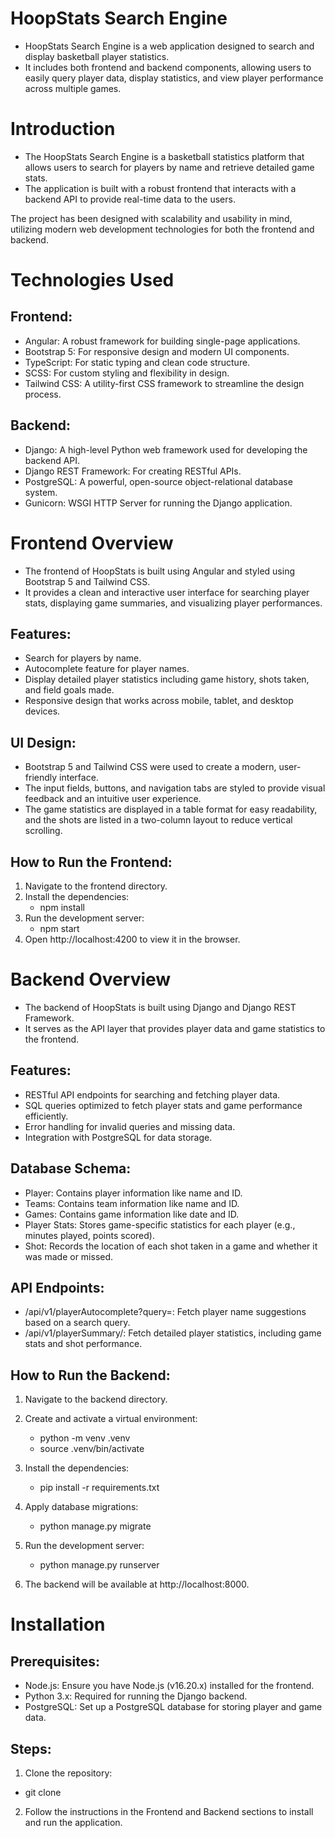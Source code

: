 
# HoopStats Search Engine
* HoopStats Search Engine is a web application designed to search and display basketball player statistics. 
* It includes both frontend and backend components, allowing users to easily query player data, display statistics, and view player performance across multiple games.

# Introduction
* The HoopStats Search Engine is a basketball statistics platform that allows users to search for players by name and retrieve detailed game stats. 
* The application is built with a robust frontend that interacts with a backend API to provide real-time data to the users.

The project has been designed with scalability and usability in mind, utilizing modern web development technologies for both the frontend and backend.

# Technologies Used
## Frontend:
* Angular: A robust framework for building single-page applications.
* Bootstrap 5: For responsive design and modern UI components.
* TypeScript: For static typing and clean code structure.
* SCSS: For custom styling and flexibility in design.
* Tailwind CSS: A utility-first CSS framework to streamline the design process.

## Backend:
* Django: A high-level Python web framework used for developing the backend API.
* Django REST Framework: For creating RESTful APIs.
* PostgreSQL: A powerful, open-source object-relational database system.
* Gunicorn: WSGI HTTP Server for running the Django application.

# Frontend Overview
* The frontend of HoopStats is built using Angular and styled using Bootstrap 5 and Tailwind CSS. 
* It provides a clean and interactive user interface for searching player stats, displaying game summaries, and visualizing player performances.

## Features:
* Search for players by name.
* Autocomplete feature for player names.
* Display detailed player statistics including game history, shots taken, and field goals made.
* Responsive design that works across mobile, tablet, and desktop devices.

## UI Design:
* Bootstrap 5 and Tailwind CSS were used to create a modern, user-friendly interface.
* The input fields, buttons, and navigation tabs are styled to provide visual feedback and an intuitive user experience.
* The game statistics are displayed in a table format for easy readability, and the shots are listed in a two-column layout to reduce vertical scrolling.


## How to Run the Frontend:
1. Navigate to the frontend directory.
2. Install the dependencies:
    * npm install
3. Run the development server:
    * npm start
4. Open http://localhost:4200 to view it in the browser.

# Backend Overview
* The backend of HoopStats is built using Django and Django REST Framework. 
* It serves as the API layer that provides player data and game statistics to the frontend.

## Features:
* RESTful API endpoints for searching and fetching player data.
* SQL queries optimized to fetch player stats and game performance efficiently.
* Error handling for invalid queries and missing data.
* Integration with PostgreSQL for data storage.

## Database Schema:
* Player: Contains player information like name and ID.
* Teams: Contains team information like name and ID.
* Games: Contains game information like date and ID. 
* Player Stats: Stores game-specific statistics for each player (e.g., minutes played, points scored).
* Shot: Records the location of each shot taken in a game and whether it was made or missed.

## API Endpoints:
* /api/v1/playerAutocomplete?query=<name>: Fetch player name suggestions based on a search query.
* /api/v1/playerSummary/<playerName>: Fetch detailed player statistics, including game stats and shot performance.

## How to Run the Backend:
1. Navigate to the backend directory.
2. Create and activate a virtual environment:
    * python -m venv .venv
    * source .venv/bin/activate

3. Install the dependencies:
    * pip install -r requirements.txt

4. Apply database migrations:
    * python manage.py migrate

5. Run the development server:
    * python manage.py runserver

6. The backend will be available at http://localhost:8000.

# Installation

## Prerequisites:
* Node.js: Ensure you have Node.js (v16.20.x) installed for the frontend.
* Python 3.x: Required for running the Django backend.
* PostgreSQL: Set up a PostgreSQL database for storing player and game data.

## Steps:
1. Clone the repository:
* git clone <repository-url>
2. Follow the instructions in the Frontend and Backend sections to install and run the application.

